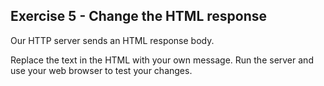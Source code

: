 ## Exercise 5 - Change the HTML response

Our HTTP server sends an HTML response body.

Replace the text in the HTML with your own message. Run the server and use your web browser to test your changes.
